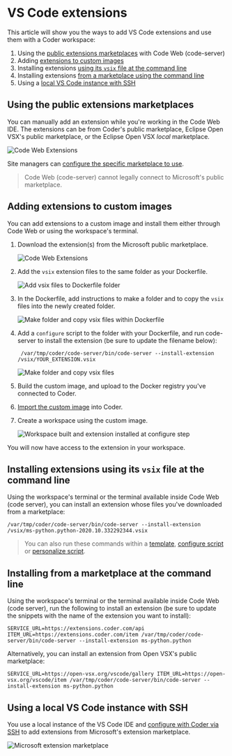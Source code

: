 # VS Code extensions

This article will show you the ways to add VS Code extensions and use them with
a Coder workspace:

1. Using the
   [public extensions marketplaces](vs-code-extensions.md#using-the-public-extensions-marketplaces)
   with Code Web (code-server)
1. Adding
   [extensions to custom images](vs-code-extensions.md#adding-extensions-to-custom-images)
1. Installing extensions
   [using its `vsix` file at the command line](vs-code-extensions.md#installing-extensions-using-its-vsix-file-at-the-command-line)
1. Installing extensions
   [from a marketplace using the command line](vs-code-extensions.md#installing-from-a-marketplace-at-the-command-line)
1. Using a
   [local VS Code instance with SSH](vs-code-extensions.md#using-a-local-vs-code-instance-with-ssh)

## Using the public extensions marketplaces

You can manually add an extension while you're working in the Code Web IDE. The
extensions can be from Coder's public marketplace, Eclipse Open VSX's public
marketplace, or the Eclipse Open VSX _local_ marketplace.

![Code Web Extensions](../assets/workspaces/code-web-extensions.png)

Site managers can
[configure the specific marketplace to use](../admin/workspace-management/extensions.md#the-extension-marketplace).

> Code Web (code-server) cannot legally connect to Microsoft's public
> marketplace.

## Adding extensions to custom images

You can add extensions to a custom image and install them either through Code
Web or using the workspace's terminal.

1. Download the extension(s) from the Microsoft public marketplace.

   ![Code Web Extensions](../assets/workspaces/microsoft-public-marketplace-download-vsix.png)

1. Add the `vsix` extension files to the same folder as your Dockerfile.

   ![Add vsix files to Dockerfile folder](../assets/workspaces/vsix-to-dockerfile.png)

1. In the Dockerfile, add instructions to make a folder and to copy the `vsix`
   files into the newly created folder.

   ![Make folder and copy vsix files within Dockerfile](../assets/workspaces/add-vsix-inside-dockerfile.png)

1. Add a `configure` script to the folder with your Dockerfile, and run
   code-server to install the extension (be sure to update the filename below):

   ```console
    /var/tmp/coder/code-server/bin/code-server --install-extension /vsix/YOUR_EXTENSION.vsix
   ```

   ![Make folder and copy vsix files](../assets/workspaces/extension-installed-configure-script.png)

1. Build the custom image, and upload to the Docker registry you've connected to
   Coder.

1. [Import the custom image](../images/importing.md) into Coder.

1. Create a workspace using the custom image.

   ![Workspace built and extension installed at configure step](../assets/workspaces/workspace-build-extension-installed.png)

You will now have access to the extension in your workspace.

## Installing extensions using its `vsix` file at the command line

Using the workspace's terminal or the terminal available inside Code Web (code
server), you can install an extension whose files you've downloaded from a
marketplace:

```text
/var/tmp/coder/code-server/bin/code-server --install-extension /vsix/ms-python.python-2020.10.332292344.vsix
```

> You can also run these commands within a
> [template](./workspace-templates/templates.md),
> [configure script](../images/configure.md) or
> [personalize script](./personalization.md#personalize).

## Installing from a marketplace at the command line

Using the workspace's terminal or the terminal available inside Code Web (code
server), run the following to install an extension (be sure to update the
snippets with the name of the extension you want to install):

```text
SERVICE_URL=https://extensions.coder.com/api ITEM_URL=https://extensions.coder.com/item /var/tmp/coder/code-server/bin/code-server --install-extension ms-python.python
```

Alternatively, you can install an extension from Open VSX's public marketplace:

```text
SERVICE_URL=https://open-vsx.org/vscode/gallery ITEM_URL=https://open-vsx.org/vscode/item /var/tmp/coder/code-server/bin/code-server --install-extension ms-python.python
```

## Using a local VS Code instance with SSH

You use a local instance of the VS Code IDE and
[configure with Coder via SSH](./editors.md#vs-code-remote-ssh) to add
extensions from Microsoft's extension marketplace.

![Microsoft extension marketplace](../assets/workspaces/local-vs-code-marketplace.png)
